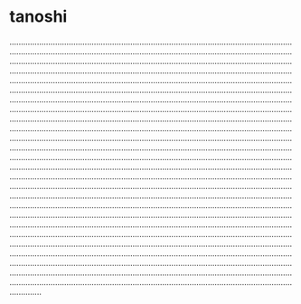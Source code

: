 # tanoshi

......................................................................................................................................................................................................................................................................................................................................................................................................................................................................................................................................................................................................................................................................................................................................................................................................................................................................................................................................................................................................................................................................................................................................................................................................................................................................................................................................................................................................................................................................................................................................................................................................................................................................................................................................................................................................................................................................................................................................................................................................................................................................................................................................................................................................................................................................................................................................................................................................................................................................................................................................................................................................................................................................................................................................................................................................................................................................................................................................................................................................................................................................................................................................................................................................................................................................................................................................................................